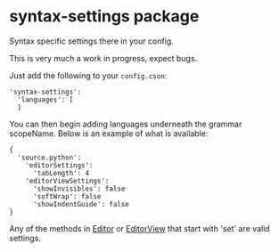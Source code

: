 # syntax-settings package

Syntax specific settings there in your config.

This is very much a work in progress, expect bugs.

Just add the following to your `config.cson`:

```
'syntax-settings':
  'languages': [
  ]
```

You can then begin adding languages underneath the grammar scopeName. Below is an example of what is available:

```
{
  'source.python':
    'editorSettings':
      'tabLength': 4
    'editorViewSettings':
      'showInvisibles': false
      'softWrap': false
      'showIndentGuide': false
}
```

Any of the methods in [Editor](https://atom.io/docs/api/v0.69.0/api/) or [EditorView](https://atom.io/docs/api/v0.69.0/api/) that start with 'set' are valid settings.
